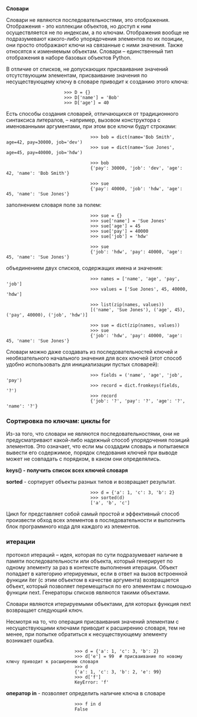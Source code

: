**Словари**

Словари не являются последовательностями, это отображения.
Отображения - это коллекции объектов, но доступ к ним осуществляется не по индексам, а по ключам. Отображения вообще не подразумевают какого-либо упорядочения элементов по их позиции, они просто отображают ключи на связанные с ними значения. Также относятся к изменяемым объектам. Словари – единственный тип отображения в наборе базовых объектов Python.  

В отличие от списков, не допускающих присваивание значений отсутствующим элементам, присваивание значения по несуществующему ключу в словаре приводит к созданию этого ключа:  

                          >>> D = {}
                          >>> D['name'] = 'Bob' 
                          >>> D['age'] = 40


Есть способы создания словарей, отличающихся от традиционного синтаксиса литералов, – например, вызовом конструктора
с именованными аргументами, при этом все ключи будут строками:

                                    >>> bob = dict(name='Bob Smith', age=42, pay=30000, job='dev')
                                    >>> sue = dict(name='Sue Jones', age=45, pay=40000, job='hdw')

                                    >>> bob
                                    {'pay': 30000, 'job': 'dev', 'age': 42, 'name': 'Bob Smith'}

                                    >>> sue
                                    {'pay': 40000, 'job': 'hdw', 'age': 45, 'name': 'Sue Jones'}

заполнением словаря поле за полем:

                                    >>> sue = {}
                                    >>> sue['name'] = 'Sue Jones'
                                    >>> sue['age'] = 45
                                    >>> sue['pay'] = 40000
                                    >>> sue['job'] = 'hdw'

                                    >>> sue
                                    {'job': 'hdw', 'pay': 40000, 'age': 45, 'name': 'Sue Jones'}

объединением двух списков, содержащих имена и значения:

                                    >>> names = ['name', 'age', 'pay', 'job']
                                    >>> values = ['Sue Jones', 45, 40000, 'hdw']

                                    >>> list(zip(names, values))
                                    [('name', 'Sue Jones'), ('age', 45), ('pay', 40000), ('job', 'hdw')]

                                    >>> sue = dict(zip(names, values))
                                    >>> sue
                                    {'job': 'hdw', 'pay': 40000, 'age': 45, 'name': 'Sue Jones'}

Словари можно даже создавать из последовательностей ключей и необязательного начального значения для всех ключей (этот способ удобно использовать для инициализации пустых словарей):

                                    >>> fields = ('name', 'age', 'job', 'pay')
                                    >>> record = dict.fromkeys(fields, '?')
                                    >>> record
                                    {'job': '?', 'pay': '?', 'age': '?', 'name': '?'}

### Сортировка по ключам: циклы for  
Из-за того, что словари не являются последовательностями, они не предусматривают какой-либо надежный способ упорядочения позиций элементов. Это означает, что если мы создадим словарь и попытаемся вывести его содержимое, порядок следования ключей при выводе может не совпадать с порядком, в каком они определялись.  

**keys() - получить список всех ключей словаря**

**sorted** - сортирует объекты разных типов и возвращает результат.  

                                    >>> d = {'a': 1, 'c': 3, 'b': 2}
                                    >>> sorted(d)
                                    ['a', 'b', 'c']  

Цикл for представляет собой самый простой и эффективный способ произвести обход всех элементов в последовательности и выполнить блок программного кода для каждого из элементов.  

### итерации  
протокол итераций – идея, которая по сути подразумевает наличие в памяти последовательности или объекта, который генерирует по одному элементу за раз в контексте выполнения итерации. Объект попадает в категорию итерируемых, если в ответ на вызов встроенной функции iter (с этим объектом в качестве аргумента) возвращается объект, который позволяет перемещаться по его элементам с помощью функции next. Генераторы списков являются такими объектами.  

Словари являются итерируемыми объектами, для которых функция next возвращает следующий ключ.  

Несмотря на то, что операция присваивания значений элементам с несуществующими ключами приводит к расширению словаря, тем не менее, при попытке обратиться к несуществующему элементу возникает ошибка.  

                              >>> d = {'a': 1, 'c': 3, 'b': 2}
                              >>> d['e'] = 99  # присваивание по новому ключу приводит к расширению словаря  
                              >>> d
                              {'a': 1, 'c': 3, 'b': 2, 'e': 99}
                              >>> d['f']
                              KeyError: 'f'  

**оператор in** - позволяет определить наличие ключа в словаре  

                              >>> f in d
                              False

                              